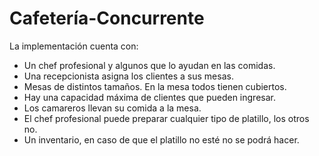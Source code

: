 # Cafetería-Concurrente

La implementación cuenta con:

* Un chef profesional y algunos que lo ayudan en las comidas.
* Una recepcionista asigna los clientes a sus mesas.
* Mesas de distintos tamaños. En la mesa todos tienen cubiertos.
* Hay una capacidad máxima de clientes que pueden ingresar.
* Los camareros llevan su comida a la mesa.
* El chef profesional puede preparar cualquier tipo de platillo, los otros no.
* Un inventario, en caso de que el platillo no esté no se podrá hacer.
